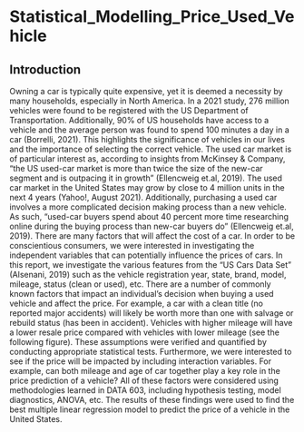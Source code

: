 # Statistical_Modelling_Price_Used_Vehicle

## Introduction
Owning a car is typically quite expensive, yet it is deemed a necessity by many households, especially in North America. In a 2021 study, 276 million vehicles were found to be registered with the US Department of Transportation. Additionally, 90% of US households have access to a vehicle and the average person was found to spend 100 minutes a day in a car (Borrelli, 2021). This highlights the significance of vehicles in our lives and the importance of selecting the correct vehicle.
The used car market is of particular interest as, according to insights from McKinsey & Company, “the US used-car market is more than twice the size of the new-car segment and is outpacing it in growth” (Ellencweig et.al, 2019). The used car market in the United States may grow by close to 4 million units in the next 4 years (Yahoo!, August 2021). Additionally, purchasing a used car involves a more complicated decision making process than a new vehicle. As such, “used-car buyers spend about 40 percent more time researching online during the buying process than new-car buyers do” (Ellencweig
et.al, 2019).
There are many factors that will affect the cost of a car. In order to be conscientious consumers, we were interested in investigating the independent variables that can potentially influence the prices of cars. In this report, we investigate the various features from the “US Cars Data Set” (Alsenani, 2019) such as the vehicle registration year, state, brand, model, mileage, status (clean or used), etc.
There are a number of commonly known factors that impact an individual’s decision when buying a used vehicle and affect the price. For example, a car with a clean title (no reported major accidents) will likely be worth more than one with salvage or rebuild status (has been in accident). Vehicles with higher mileage will have a lower resale price compared with vehicles with lower mileage (see the following figure). These assumptions were verified and quantified by conducting appropriate statistical tests.
Furthermore, we were interested to see if the price will be impacted by including interaction variables. For example, can both mileage and age of car together play a key role in the price prediction of a vehicle?
All of these factors were considered using methodologies learned in DATA 603, including hypothesis testing, model diagnostics, ANOVA, etc. The results of these findings were used to find the best multiple linear regression model to predict the price of a vehicle in the United States.
